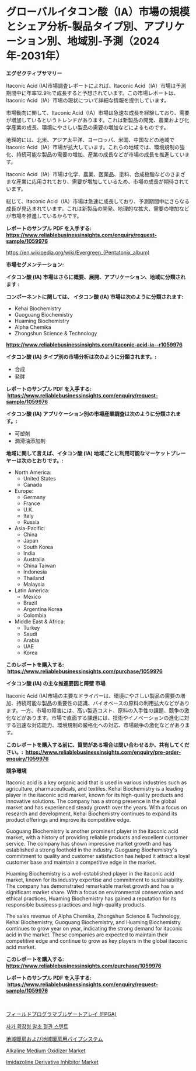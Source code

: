 <p><h1>グローバルイタコン酸（IA）市場の規模とシェア分析-製品タイプ別、アプリケーション別、地域別-予測（2024年-2031年）</h1></p><p><strong>エグゼクティブサマリー</strong></p>
<p><p>Itaconic Acid (IA)市場調査レポートによれば、Itaconic Acid（IA）市場は予測期間中に年率12.9％で成長すると予想されています。この市場レポートは、Itaconic Acid（IA）市場の現状について詳細な情報を提供しています。</p><p>市場動向に関して、Itaconic Acid（IA）市場は急速な成長を経験しており、需要が増加しているというトレンドがあります。これは新製品の開発、農業および化学産業の成長、環境にやさしい製品の需要の増加などによるものです。</p><p>地理的には、北米、アジア太平洋、ヨーロッパ、米国、中国などの地域でItaconic Acid（IA）市場が拡大しています。これらの地域では、環境規制の強化、持続可能な製品の需要の増加、産業の成長などが市場の成長を推進しています。</p><p>Itaconic Acid（IA）市場は化学、農業、医薬品、塗料、合成樹脂などのさまざまな産業に応用されており、需要が増加しているため、市場の成長が期待されています。</p><p>総じて、Itaconic Acid（IA）市場は急速に成長しており、予測期間中にさらなる成長が見込まれています。これは新製品の開発、地理的な拡大、需要の増加などが市場を推進しているからです。</p></p>
<p><strong>レポートのサンプル PDF を入手する: <a href="https://www.reliablebusinessinsights.com/enquiry/request-sample/1059976">https://www.reliablebusinessinsights.com/enquiry/request-sample/1059976</a></strong></p>
<p><a href="https://en.wikipedia.org/wiki/Evergreen_(Pentatonix_album)">https://en.wikipedia.org/wiki/Evergreen_(Pentatonix_album)</a></p>
<p><strong>市場セグメンテーション:</strong></p>
<p><strong> イタコン酸 (IA) 市場はさらに概要、展開、アプリケーション、地域に分類されます :</strong></p>
<p><strong>コンポーネントに関しては、 イタコン酸 (IA) 市場は次のように分類されます: &nbsp;</strong></p>
<p><ul><li>Kehai Biochemistry</li><li>Guoguang Biochemistry</li><li>Huaming Biochemistry</li><li>Alpha Chemika</li><li>Zhongshun Science & Technology</li></ul></p>
<p><strong><a href="https://www.reliablebusinessinsights.com/itaconic-acid-ia--r1059976">https://www.reliablebusinessinsights.com/itaconic-acid-ia--r1059976</a></strong></p>
<p><strong> イタコン酸 (IA) タイプ別の市場分析は次のように分類されます。:</strong></p>
<p><ul><li>合成</li><li>発酵</li></ul></p>
<p><strong>レポートのサンプル PDF を入手する: &nbsp;<a href="https://www.reliablebusinessinsights.com/enquiry/request-sample/1059976">https://www.reliablebusinessinsights.com/enquiry/request-sample/1059976</a></strong></p>
<p><strong> イタコン酸 (IA) アプリケーション別の市場産業調査は次のように分類されます。:</strong></p>
<p><ul><li>可塑剤</li><li>潤滑油添加剤</li></ul></p>
<p><strong>地域に関して言えば、イタコン酸 (IA) 地域ごとに利用可能なマーケットプレーヤーは次のとおりです。:</strong></p>
<p><ul>
    <li>
        North America:
        <ul>
            <li>United States</li>
            <li>Canada</li>
        </ul>
    </li>
    <li>
        Europe:
        <ul>
            <li>Germany</li>
            <li>France</li>
            <li>U.K.</li>
            <li>Italy</li>
            <li>Russia</li>
        </ul>
    </li>
    <li>
        Asia-Pacific:
        <ul>
            <li>China</li>
            <li>Japan</li>
            <li>South Korea</li>
            <li>India</li>
            <li>Australia</li>
            <li>China Taiwan</li>
            <li>Indonesia</li>
            <li>Thailand</li>
            <li>Malaysia</li>
        </ul>
    </li>
    <li>
        Latin America:
        <ul>
            <li>Mexico</li>
            <li>Brazil</li>
            <li>Argentina Korea</li>
            <li>Colombia</li>
        </ul>
    </li>
    <li>
        Middle East & Africa:
        <ul>
            <li>Turkey</li>
            <li>Saudi</li>
            <li>Arabia</li>
            <li>UAE</li>
            <li>Korea</li>
        </ul>
    </li>
    </ul></p>
<p><strong>このレポートを購入する: &nbsp;<a href="https://www.reliablebusinessinsights.com/purchase/1059976">https://www.reliablebusinessinsights.com/purchase/1059976</a></strong></p>
<p><strong>イタコン酸 (IA) の主な推進要因と障壁 市場</strong></p>
<p><p>Itaconic Acid (IA)市場の主要なドライバーは、環境にやさしい製品の需要の増加、持続可能な製品の重要性の認識、バイオベースの原料の利用拡大などがあります。一方、市場の障害には、高い製造コスト、原料の入手性の課題、競争の激化などがあります。市場で直面する課題には、技術やイノベーションの進化に対する迅速な対応能力、環境規制の厳格化への対応、市場競争の激化などがあります。</p></p>
<p><strong>このレポートを購入する前に、質問がある場合は問い合わせるか、共有してください。:&nbsp; <a href="https://www.reliablebusinessinsights.com/enquiry/pre-order-enquiry/1059976">https://www.reliablebusinessinsights.com/enquiry/pre-order-enquiry/1059976</a></strong></p>
<p><strong>競争環境</strong></p>
<p><p>Itaconic acid is a key organic acid that is used in various industries such as agriculture, pharmaceuticals, and textiles. Kehai Biochemistry is a leading player in the itaconic acid market, known for its high-quality products and innovative solutions. The company has a strong presence in the global market and has experienced steady growth over the years. With a focus on research and development, Kehai Biochemistry continues to expand its product offerings and improve its competitive edge.</p><p>Guoguang Biochemistry is another prominent player in the itaconic acid market, with a history of providing reliable products and excellent customer service. The company has shown impressive market growth and has established a strong foothold in the industry. Guoguang Biochemistry's commitment to quality and customer satisfaction has helped it attract a loyal customer base and maintain a competitive edge in the market.</p><p>Huaming Biochemistry is a well-established player in the itaconic acid market, known for its industry expertise and commitment to sustainability. The company has demonstrated remarkable market growth and has a significant market share. With a focus on environmental conservation and ethical practices, Huaming Biochemistry has gained a reputation for its responsible business practices and high-quality products.</p><p>The sales revenue of Alpha Chemika, Zhongshun Science & Technology, Kehai Biochemistry, Guoguang Biochemistry, and Huaming Biochemistry continues to grow year on year, indicating the strong demand for itaconic acid in the market. These companies are expected to maintain their competitive edge and continue to grow as key players in the global itaconic acid market.</p></p>
<p><strong>このレポートを購入する: &nbsp; <a href="https://www.reliablebusinessinsights.com/purchase/1059976">https://www.reliablebusinessinsights.com/purchase/1059976</a></strong></p>
<p><strong>レポートのサンプル PDF を入手する: &nbsp;<a href="https://www.reliablebusinessinsights.com/enquiry/request-sample/1059976">https://www.reliablebusinessinsights.com/enquiry/request-sample/1059976</a></strong><strong></strong></p>
<p>&nbsp;</p>
<p><p><a href="https://github.com/RudyBoyer2017/Market-Research-Report-List-1/blob/main/6375079138683.md">フィールドプログラマブルゲートアレイ (FPGA)</a></p><p><a href="https://github.com/sougarounis/Market-Research-Report-List-4/blob/main/2537111144807.md">자가 확장형 말초 혈관 스텐트</a></p><p><a href="https://medium.com/@orlohagenes_12279/%E5%9C%B0%E5%9F%9F%E3%81%8A%E3%82%88%E3%81%B3%E5%8C%BA%E5%9F%9F%E6%9A%96%E6%88%BF%E5%B8%82%E5%A0%B4%E3%81%AB%E3%81%8A%E3%81%91%E3%82%8B%E3%83%91%E3%82%A4%E3%83%97%E3%82%B7%E3%82%B9%E3%83%86%E3%83%A0%E3%81%AE%E5%B8%82%E5%A0%B4%E3%82%B7%E3%82%A7%E3%82%A2%E3%81%A8%E5%B8%82%E5%A0%B4%E5%88%86%E6%9E%90-%E6%88%90%E9%95%B7%E3%83%88%E3%83%AC%E3%83%B3%E3%83%89%E3%81%8A%E3%82%88%E3%81%B3%E4%BA%88%E6%B8%AC-2024%E5%B9%B4%E3%81%8B%E3%82%892031%E5%B9%B4%E3%81%BE%E3%81%A7%E3%81%AE%E6%9C%9F%E9%96%93-3b1e3d79d917">地域暖房および地域暖房用パイプシステム</a></p><p><a href="https://github.com/whpnbwim9/Market-Research-Report-List-1/blob/main/alkaline-medium-oxidizer-market.md">Alkaline Medium Oxidizer Market</a></p><p><a href="https://github.com/thereveren80/Market-Research-Report-List-1/blob/main/imidazoline-derivative-inhibitor-market.md">Imidazoline Derivative Inhibitor Market</a></p></p>